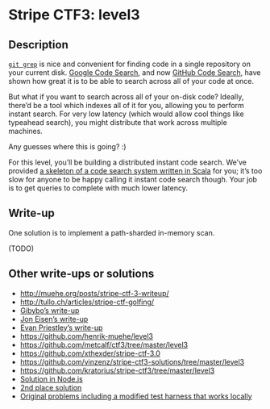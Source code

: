 # Stripe CTF3: level3

## Description

[`git grep`](https://www.kernel.org/pub/software/scm/git/docs/git-grep.html) is nice and convenient for finding code in a single repository on your current disk. [Google Code Search](http://en.wikipedia.org/wiki/Google_Code_Search), and now [GitHub Code Search](https://github.com/blog/1381-a-whole-new-code-search), have shown how great it is to be able to search across all of your code at once.

But what if you want to search across all of your on-disk code? Ideally, there’d be a tool which indexes all of it for you, allowing you to perform instant search. For very low latency (which would allow cool things like typeahead search), you might distribute that work across multiple machines.

Any guesses where this is going? :)

For this level, you’ll be building a distributed instant code search. We’ve provided [a skeleton of a code search system written in Scala](https://github.com/ctfs/write-ups/tree/master/stripe-ctf3/level3/problem) for you; it’s too slow for anyone to be happy calling it instant code search though. Your job is to get queries to complete with much lower latency.

## Write-up

One solution is to implement a path-sharded in-memory scan.

(TODO)

## Other write-ups or solutions

* <http://muehe.org/posts/stripe-ctf-3-writeup/>
* <http://tullo.ch/articles/stripe-ctf-golfing/>
* [Gibybo’s write-up](https://news.ycombinator.com/item?id=7180991)
* [Jon Eisen’s write-up](http://blog.joneisen.me/post/75008410654)
* [Evan Priestley’s write-up](http://blog.phacility.com/post/stripe_ctf3/)
* <https://github.com/henrik-muehe/level3>
* <https://github.com/metcalf/ctf3/tree/master/level3>
* <https://github.com/xthexder/stripe-ctf-3.0>
* <https://github.com/vinzenz/stripe-ctf3-solutions/tree/master/level3>
* <https://github.com/kratorius/stripe-ctf3/tree/master/level3>
* [Solution in Node.js](https://gist.github.com/yanatan16/9694fc5cae878bbe90d8)
* [2nd place solution](https://github.com/lericson/stripe-ctf3/tree/level3)
* [Original problems including a modified test harness that works locally](https://github.com/janosgyerik/stripe-ctf3)
